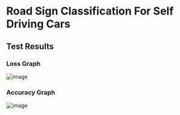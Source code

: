 # Road Sign Classification For Self Driving Cars
 
 ## Test Results
 
 ### Loss Graph
 ![image](https://user-images.githubusercontent.com/78471151/212257239-0f71e7f3-cb1d-48f4-b778-9fa382495879.png)

### Accuracy Graph
![image](https://user-images.githubusercontent.com/78471151/212257478-42b838f7-d2ee-45bd-bd1e-4c7060a2a9df.png)

